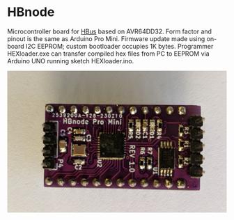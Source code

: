 # HBnode
Microcontroller board for [HBus](https://github.com/akouz/HBus) based on AVR64DD32. Form factor and pinout is the same as Arduino Pro Mini. Firmware update made using on-board I2C EEPROM; custom bootloader occupies 1K bytes. Programmer HEXloader.exe can transfer compiled hex files from PC to EEPROM via Arduino UNO running sketch HEXloader.ino.

![Pro Mini](https://github.com/akouz/HBnode/blob/main/AVR64DD32/Hardware/HBnode-rev-1-0.jpg)
